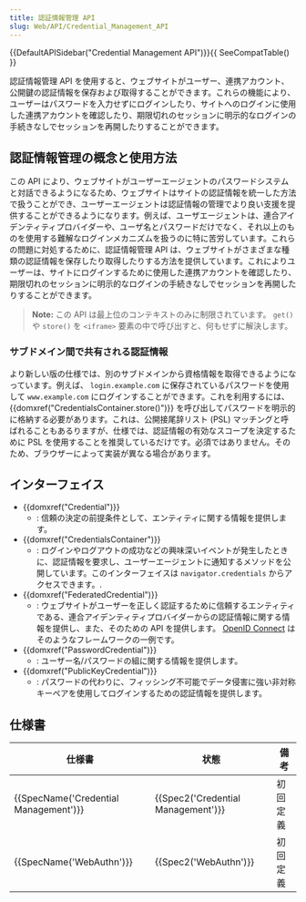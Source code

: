 ```yaml
---
title: 認証情報管理 API
slug: Web/API/Credential_Management_API
---
```


{{DefaultAPISidebar("Credential Management API")}}{{ SeeCompatTable() }}

認証情報管理 API を使用すると、ウェブサイトがユーザー、連携アカウント、公開鍵の認証情報を保存および取得することができます。これらの機能により、ユーザーはパスワードを入力せずにログインしたり、サイトへのログインに使用した連携アカウントを確認したり、期限切れのセッションに明示的なログインの手続きなしでセッションを再開したりすることができます。

## 認証情報管理の概念と使用方法

この API により、ウェブサイトがユーザーエージェントのパスワードシステムと対話できるようになるため、ウェブサイトはサイトの認証情報を統一した方法で扱うことができ、ユーザーエージェントは認証情報の管理でより良い支援を提供することができるようになります。例えば、ユーザエージェントは、連合アイデンティティプロバイダーや、ユーザ名とパスワードだけでなく、それ以上のものを使用する難解なログインメカニズムを扱うのに特に苦労しています。これらの問題に対処するために、認証情報管理 API は、ウェブサイトがさまざまな種類の認証情報を保存したり取得したりする方法を提供しています。これによりユーザーは、サイトにログインするために使用した連携アカウントを確認したり、期限切れのセッションに明示的なログインの手続きなしでセッションを再開したりすることができます。

> **Note:** この API は最上位のコンテキストのみに制限されています。 `get()` や `store()` を `<iframe>` 要素の中で呼び出すと、何もせずに解決します。

### サブドメイン間で共有される認証情報

より新しい版の仕様では、別のサブドメインから資格情報を取得できるようになっています。例えば、 `login.example.com` に保存されているパスワードを使用して `www.example.com` にログインすることができます。これを利用するには、 {{domxref("CredentialsContainer.store()")}} を呼び出してパスワードを明示的に格納する必要があります。これは、公開接尾辞リスト (PSL) マッチングと呼ばれることもあるりますが、仕様では、認証情報の有効なスコープを決定するために PSL を使用することを推奨しているだけです。必須ではありません。そのため、ブラウザーによって実装が異なる場合があります。

## インターフェイス

- {{domxref("Credential")}}
  - : 信頼の決定の前提条件として、エンティティに関する情報を提供します。
- {{domxref("CredentialsContainer")}}
  - : ログインやログアウトの成功などの興味深いイベントが発生したときに、認証情報を要求し、ユーザーエージェントに通知するメソッドを公開しています。このインターフェイスは `navigator.credentials` からアクセスできます。.
- {{domxref("FederatedCredential")}}
  - : ウェブサイトがユーザーを正しく認証するために信頼するエンティティである、連合アイデンティティプロバイダーからの認証情報に関する情報を提供し、また、そのための API を提供します。 [OpenID Connect](http://openid.net/developers/specs/) はそのようなフレームワークの一例です。
- {{domxref("PasswordCredential")}}
  - : ユーザー名/パスワードの組に関する情報を提供します。
- {{domxref("PublicKeyCredential")}}
  - : パスワードの代わりに、フィッシング不可能でデータ侵害に強い非対称キーペアを使用してログインするための認証情報を提供します。

## 仕様書

| 仕様書                                           | 状態                                         | 備考     |
| ------------------------------------------------ | -------------------------------------------- | -------- |
| {{SpecName('Credential Management')}} | {{Spec2('Credential Management')}} | 初回定義 |
| {{SpecName('WebAuthn')}}                 | {{Spec2('WebAuthn')}}                 | 初回定義 |
